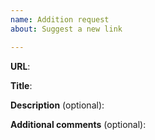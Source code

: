 ```yaml
---
name: Addition request
about: Suggest a new link

---
```


**URL**: 

**Title**: 

**Description** (optional): 

**Additional comments** (optional):
